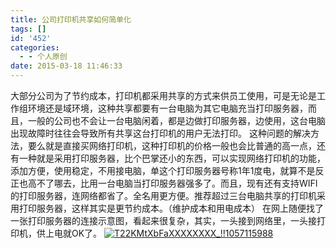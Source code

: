 ```yaml
---
title: 公司打印机共享如何简单化
tags: []
id: '452'
categories:
  - - 个人原创
date: 2015-03-18 11:46:33
---
```


大部分公司为了节约成本，打印机都采用共享的方式来供员工使用，可是无论是工作组环境还是域环境，这种共享都要有一台电脑为其它电脑充当打印服务器，而且，一般的公司也不会让一台电脑闲着，都是边做打印服务器，边使用，这台电脑出现故障时往往会导致所有共享这台打印机的用户无法打印。 这种问题的解决方法，要么就是直接买网络打印机，这种打印机的价格一般也会比普通的高一点，还有一种就是采用打印服务器，比个巴掌还小的东西，可以实现网络打印机的功能，添加方便，使用稳定，不用接电脑，单这个打印服务器号称1年1度电，就算不是反正也高不了哪去，比用一台电脑当打印服务器强多了。而且，现有还有支持WIFI的打印服务器，连网络都省了。全名用更方便。推荐超过三台电脑共享的打印机采用打印服务器，这样其实是更节约成本。（维护成本和用电成本） 在网上随便找了一张打印服务器的连接示意图，看起来很复杂，其实，一头接到网络里，一头接打印机，供上电就OK了。 [![T22KMtXbFaXXXXXXXX_!!1057115988](http://gcsee.com/wp-content/uploads/2015/03/T22KMtXbFaXXXXXXXX_1057115988-300x200.png)](http://gcsee.com/wp-content/uploads/2015/03/T22KMtXbFaXXXXXXXX_1057115988.png)